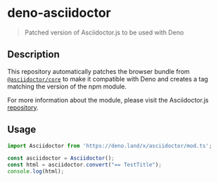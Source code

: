 # deno-asciidoctor
> Patched version of Asciidoctor.js to be used with Deno

## Description

This repository automatically patches the browser bundle from 
[`@asciidoctor/core`](https://www.npmjs.com/package/@asciidoctor/core) to make 
it compatible with Deno and creates a tag matching the version of the 
npm module.

For more information about the module, please visit the Asciidoctor.js 
[repository](https://github.com/asciidoctor/asciidoctor.js). 

## Usage

```typescript
import Asciidoctor from 'https://deno.land/x/asciidoctor/mod.ts';

const asciidoctor = Asciidoctor();
const html = asciidoctor.convert("== TestTitle");
console.log(html);
```

